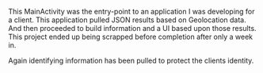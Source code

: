 This MainActivity was the entry-point to an application I was developing for a client. This application pulled JSON results based on Geolocation data. And then proceeded to build information and a UI based upon those results.
This project ended up being scrapped before completion after only a week in.

Again identifying information has been pulled to protect the clients identity.
